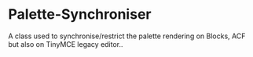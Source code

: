 # Palette-Synchroniser
A class used to synchronise/restrict the palette rendering on Blocks, ACF but also on TinyMCE legacy editor..
